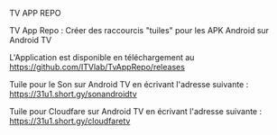 TV APP REPO

TV App Repo : Créer des raccourcis "tuiles" pour les APK Android sur Android TV

L'Application est disponible en téléchargement au https://github.com/ITVlab/TvAppRepo/releases

Tuile pour le Son sur Android TV en écrivant l'adresse suivante : https://31u1.short.gy/sonandroidtv

Tuile pour Cloudfare sur Android TV en écrivant l'adresse suivante : https://31u1.short.gy/cloudfaretv

